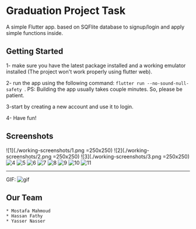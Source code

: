 # Graduation Project Task

A simple Flutter app. based on SQFlite database to signup/login and apply simple functions inside. 

## Getting Started
1- make sure you have the latest package installed and a working emulator installed (The project won't work properly using flutter web).


2- run the app using the following command: `flutter run --no-sound-null-safety `. PS: Building the app usually takes couple minutes. So, please be patient.


3-start by creating a new account and use it to login.


4- Have fun!

## Screenshots

![1](./working-screenshots/1.png =250x250)
![2](./working-screenshots/2.png =250x250)
![3](./working-screenshots/3.png =250x250)
![4](./working-screenshots/4.png)
![5](./working-screenshots/5.png)
![6](./working-screenshots/6.png)
![7](./working-screenshots/7.png)
![8](./working-screenshots/8.png)
![9](./working-screenshots/9.png)
![10](./working-screenshots/10.png)
![11](./working-screenshots/11.png)


------------------------------------------------------------------------------------------------
GIF:
![gif](./working-screenshots/gp-task.gif)




## Our Team
    * Mostafa Mahmoud 
    * Hassan Fathy 
    * Yasser Nasser
